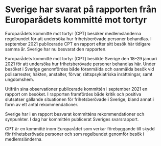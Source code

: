 # Sverige har svarat på rapporten från Europarådets kommitté mot tortyr

Europarådets kommitté mot tortyr (CPT) besöker medlemsländerna regelbundet för att undersöka hur frihetsberövade personer behandlas. I september 2021 publicerade CPT en rapport efter sitt besök här tidigare samma år. Sverige har nu besvarat den rapporten.


Europarådets kommitté mot tortyr (CPT) besökte Sverige den 18–29 januari 2021 för att undersöka hur frihetsberövade personer behandlas här. Under besöket i Sverige genomfördes både föranmälda och oanmälda besök vid polisarrester, häkten, anstalter, förvar, rättspsykiatriska inrättningar, samt ungdomshem.

Utifrån sina observationer publicerade kommittén i september 2021 en rapport om besöket. I rapporten framfördes både kritik och positiva slutsatser gällande situationen för frihetsberövade i Sverige, bland annat i form av ett antal rekommendationer.

Sverige har i en rapport besvarat kommitténs rekommendationer och synpunkter. I dag har kommittén publicerat Sveriges svarsrapport.

CPT är en kommitté inom Europarådet som verkar förebyggande till skydd för frihetsberövade personer och som regelbundet genomför besök i medlemsländerna.
